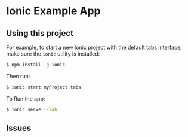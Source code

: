 Ionic Example App
=====================


## Using this project

For example, to start a new Ionic project with the default tabs interface, make sure the `ionic` utility is installed:

```bash
$ npm install -g ionic
```

Then run: 

```bash
$ ionic start myProject tabs
```

To Run the app:

```bash
$ ionic serve --lab
```


## Issues

